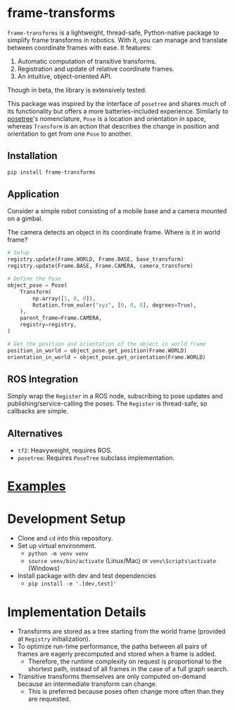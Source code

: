 # frame-transforms
`frame-transforms` is a lightweight, thread-safe, Python-native package to simplify frame transforms in robotics. With it, you can manage and translate between coordinate frames with ease. It features:

1. Automatic computation of transitive transforms.
2. Registration and update of relative coordinate frames.
3. An intuitive, object-oriented API. 

Though in beta, the library is extensively tested.

This package was inspired by the interface of `posetree` and shares much of its functionality but offers a more batteries-included experience. Similarly to [posetree](https://github.com/robobenjie/posetree?tab=readme-ov-file#philosophy-of-transforms-poses-and-frames)'s nomenclature, `Pose` is a location and orientation in space, whereas `Transform` is an action that describes the change in position and orientation to get from one `Pose` to another.

## Installation

```bash
pip install frame-transforms
```

## Application
Consider a simple robot consisting of a mobile base and a camera mounted on a gimbal. 

The camera detects an object in its coordinate frame. Where is it in world frame?

```python
# Setup
registry.update(Frame.WORLD, Frame.BASE, base_transform)
registry.update(Frame.BASE, Frame.CAMERA, camera_transform)

# Define the Pose
object_pose = Pose(
    Transform(
        np.array([1, 0, 0]),
        Rotation.from_euler("xyz", [0, 0, 0], degrees=True),
    ),
    parent_frame=Frame.CAMERA,
    registry=registry,
)

# Get the position and orientation of the object in world frame
position_in_world = object_pose.get_position(Frame.WORLD)
orientation_in_world = object_pose.get_orientation(Frame.WORLD)
```

## ROS Integration

Simply wrap the `Register` in a ROS node, subscribing to pose updates and publishing/service-calling the poses. The `Register` is thread-safe, so callbacks are simple.

## Alternatives
- `tf2`: Heavyweight, requires ROS.
- `posetree`: Requires `PoseTree` subclass implementation.

# [Examples](https://github.com/MinhxNguyen7/FrameTransforms/blob/main/example.py)

# Development Setup

- Clone and `cd` into this repository.
- Set up virtual environment.
  - `python -m venv venv`
  - `source venv/bin/activate` (Linux/Mac) or `venv\Scripts\activate` (Windows)
- Install package with dev and test dependencies
  - `pip install -e '.[dev,test]'`

# Implementation Details

- Transforms are stored as a tree starting from the world frame (provided at `Registry` initialization).
- To optimize run-time performance, the paths between all pairs of frames are eagerly precomputed and stored when a frame is added.
  - Therefore, the runtime complexity on request is proportional to the shortest path, instead of all frames in the case of a full graph search.
- Transitive transforms themselves are only computed on-demand because an intermediate transform can change.
  - This is preferred because poses often change more often than they are requested.
